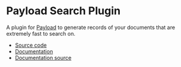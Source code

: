 # Payload Search Plugin

A plugin for [Payload](https://github.com/mzinga-io/mzinga-core) to generate records of your documents that are extremely fast to search on.

- [Source code](https://github.com/mzinga-io/mzinga-core/tree/main/packages/plugin-search)
- [Documentation](https://mzinga.io/docs/plugins/search)
- [Documentation source](https://github.com/mzinga-io/mzinga-core/tree/main/docs/plugins/search.mdx)
